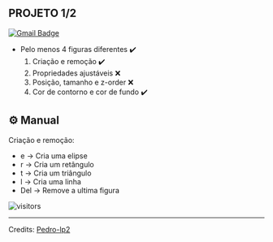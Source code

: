 <h2> PROJETO 1/2 </h2>
 
[![Gmail Badge](https://img.shields.io/badge/-ph2012mu@gmail.com-c14438?style=flat-square&logo=Gmail&logoColor=white&link=mailto:mailharshkhatri@gmail.com)](mailto:ph2012mu@gmail.com)

- Pelo menos 4 figuras diferentes ✔️
    1. Criação e remoção ✔️
    2. Propriedades ajustáveis ❌
    3. Posição, tamanho e z-order ❌
    4. Cor de contorno e cor de fundo ✔️


## ⚙️ Manual
Criação e remoção:

- e -> Cria uma elipse
- r -> Cria um retângulo
- t -> Cria um triângulo
- l -> Cria uma linha 
- Del -> Remove a ultima figura
  
  
![visitors](https://visitor-badge.glitch.me/badge?page_id=pedro-lp2.pedro-lp2)

-----
Credits: [Pedro-lp2](https://github.com/pedro-lp2)
